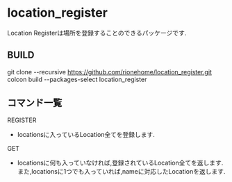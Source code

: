 # location_register
Location Registerは場所を登録することのできるパッケージです.

## BUILD
git clone --recursive https://github.com/rionehome/location_register.git
colcon build --packages-select location_register

## コマンド一覧
REGISTER
- locationsに入っているLocation全てを登録します.

GET
- locationsに何も入っていなければ,登録されているLocation全てを返します.また,locationsに1つでも入っていれば,nameに対応したLocationを返します.
